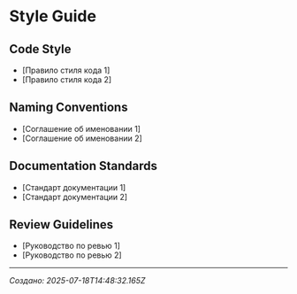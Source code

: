 # Style Guide

## Code Style
- [Правило стиля кода 1]
- [Правило стиля кода 2]

## Naming Conventions
- [Соглашение об именовании 1]
- [Соглашение об именовании 2]

## Documentation Standards
- [Стандарт документации 1]
- [Стандарт документации 2]

## Review Guidelines
- [Руководство по ревью 1]
- [Руководство по ревью 2]

---
*Создано: 2025-07-18T14:48:32.165Z*
